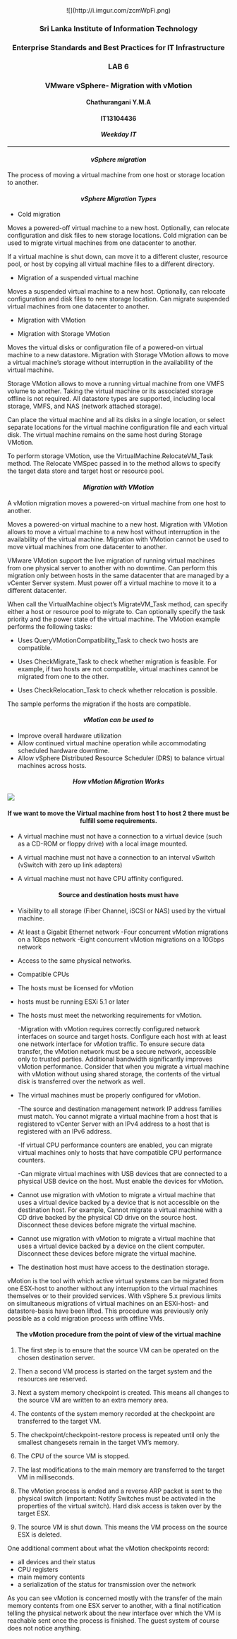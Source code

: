 <center>![](http://i.imgur.com/zcmWpFi.png) </center>

### <center> Sri Lanka Institute of Information Technology </center> ###

### <center>Enterprise Standards and Best Practices for IT Infrastructure </center> ###

### <center>LAB 6 </center> ###

### <center> VMware vSphere- Migration with vMotion  </center> ###











#### <center> Chathurangani Y.M.A</center>  ####

#### <center> IT13104436</center>  ####



#### <center> *Weekday IT* </center>  ####

----------
#### <center> *vSphere migration* </center>  ####

The process of moving a virtual machine from one host or storage location to another.

#### <center> *vSphere Migration Types* </center>  ####

* Cold migration

Moves a powered-off virtual machine to a new host. Optionally, can relocate configuration and disk files to new storage locations. Cold migration can be used to migrate virtual machines from one datacenter to another.

If a virtual machine is shut down, can move it to a different cluster, resource pool, or host by copying all virtual machine files to a different directory. 

* Migration of a suspended virtual machine

Moves a suspended virtual machine to a new host. Optionally, can relocate configuration and disk files to new storage location. Can migrate suspended virtual machines from one datacenter to another.


* Migration with VMotion


* Migration with Storage VMotion


Moves the virtual disks or configuration file of a powered-on virtual machine to a new datastore. Migration with Storage VMotion allows to move a virtual machine’s storage without interruption in the availability of the virtual machine.

Storage VMotion allows to move a running virtual machine from one VMFS volume to another. Taking the virtual machine or its associated storage offline is not required. All datastore types are supported, including local storage, VMFS, and NAS (network attached storage).

Can place the virtual machine and all its disks in a single location, or select separate locations for the virtual machine configuration file and each virtual disk. The virtual machine remains on the same host during Storage VMotion.


To perform storage VMotion, use the VirtualMachine.RelocateVM_Task method. The Relocate VMSpec passed in to the method allows to specify the target data store and target host or resource pool.



#### <center> *Migration with VMotion* </center>  ####

A vMotion migration moves a powered-on virtual machine from one host to another.

Moves a powered-on virtual machine to a new host. Migration with VMotion allows to move a virtual machine to a new host without interruption in the availability of the virtual machine. Migration with VMotion cannot be used to move virtual machines from one datacenter to another.

VMware VMotion support the live migration of running virtual machines from one physical server to another with no downtime. Can perform this migration only between hosts in the same datacenter that are managed by a vCenter Server system. Must power off a virtual machine to move it to a different datacenter.

When call the VirtualMachine object’s MigrateVM_Task method, can specify either a host or resource pool to migrate to.  Can optionally specify the task priority and the power state of the virtual machine. The VMotion example performs the following tasks:

* Uses QueryVMotionCompatibility_Task to check two hosts are compatible.

* Uses CheckMigrate_Task to check whether migration is feasible. For example, if two hosts are not compatible, virtual machines cannot be migrated from one to the other.

* Uses CheckRelocation_Task to check whether relocation is possible.

The sample performs the migration if the hosts are compatible.


#### <center> *vMotion can be used to* </center>  ####

* Improve overall hardware utilization
* Allow continued virtual machine operation while accommodating scheduled hardware downtime.
* Allow vSphere Distributed Resource Scheduler (DRS) to balance virtual machines across hosts.


#### <center> *How vMotion Migration Works* </center>  ####

![](http://i.imgur.com/MMZ2NGI.png)


#### <center> If we want to move the Virtual machine from host 1 to host 2 there must be fulfill some requirements.  </center>  ####

* A virtual machine must not have a connection to a virtual device (such as a CD-ROM or floppy drive) with a local image mounted.

* A virtual machine must not have a connection to an interval vSwitch (vSwitch with zero up link adapters)

* A virtual machine must not have CPU affinity configured.

#### <center> Source and destination hosts must have  </center>  ####

* Visibility to all storage (Fiber Channel, iSCSl or NAS) used by the virtual machine.

* At least a Gigabit Ethernet network -Four concurrent vMotion migrations on a 1Gbps network -Eight concurrent vMotion migrations on a 10Gbps network

* Access to the same physical networks.

* Compatible CPUs

* The hosts must be licensed for vMotion

* hosts must be running ESXi 5.1 or later

* The hosts must meet the networking requirements for vMotion.

    -Migration with vMotion requires correctly configured network interfaces on source and target hosts. Configure each host with at least one network interface for vMotion traffic. To ensure secure data transfer, the vMotion network must be a secure network, accessible only to trusted parties. Additional bandwidth significantly improves vMotion performance. Consider that when you migrate a virtual machine with vMotion without using shared storage, the contents of the virtual disk is transferred over the network as well.

* The virtual machines must be properly configured for vMotion.

  -The source and destination management network IP address families must match. You cannot migrate a virtual machine from a host that is registered to vCenter Server with an IPv4 address to a host that is registered with an IPv6 address.

  -If virtual CPU performance counters are enabled, you can migrate virtual machines only to hosts that have compatible CPU performance counters.

  -Can migrate virtual machines with USB devices that are connected to a physical USB device on the host. Must enable the devices for vMotion.

* Cannot use migration with vMotion to migrate a virtual machine that uses a virtual device backed by a device that is not accessible on the destination host. For example, Cannot migrate a virtual machine with a CD drive backed by the physical CD drive on the source host. Disconnect these devices before migrate the virtual machine.

* Cannot use migration with vMotion to migrate a virtual machine that uses a virtual device backed by a device on the client computer. Disconnect these devices before migrate the virtual machine.

* The destination host must have access to the destination storage.

vMotion is the tool with which active virtual systems can be migrated from one ESX-host to another without any interruption to the virtual machines themselves or to their provided services. With vSphere 5.x previous limits on simultaneous migrations of virtual machines on an ESXi-host- and datastore-basis have been lifted. This procedure was previously only possible as a cold migration process with offline VMs. 


#### <center> The vMotion procedure from the point of view of the virtual machine  </center>  ####

1.	The first step is to ensure that the source VM can be operated on the chosen destination server.

2.	Then a second VM process is started on the target system and the resources are reserved.

3.	Next a system memory checkpoint is created. This means all changes to the source VM are written to an extra memory area.

4.	The contents of the system memory recorded at the checkpoint are transferred to the target VM.

5.	The checkpoint/checkpoint-restore process is repeated until only the smallest changesets remain in the target VM’s memory.

6.	The CPU of the source VM is stopped.

7.	The last modifications to the main memory are transferred to the target VM in milliseconds.

8.	The vMotion process is ended and a reverse ARP packet is sent to the physical switch (important: Notify Switches must be activated in the properties of the virtual switch). Hard disk access is taken over by the target ESX.

9.	The source VM is shut down. This means the VM process on the source ESX is deleted.



One additional comment about what the vMotion checkpoints record:

* all devices and their status
* CPU registers
* main memory contents
* a serialization of the status for transmission over the network

As you can see vMotion is concerned mostly with the transfer of the main memory contents from one ESX server to another, with a final notification telling the physical network about the new interface over which the VM is reachable sent once the process is finished. The guest system of course does not notice anything.

